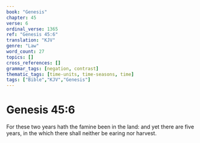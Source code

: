 ```yaml
---
book: "Genesis"
chapter: 45
verse: 6
ordinal_verse: 1365
ref: "Genesis 45:6"
translation: "KJV"
genre: "Law"
word_count: 27
topics: []
cross_references: []
grammar_tags: [negation, contrast]
thematic_tags: [time-units, time-seasons, time]
tags: ["Bible","KJV","Genesis"]
---
```


# Genesis 45:6

For these two years hath the famine been in the land: and yet there are five years, in the which there shall neither be earing nor harvest.

